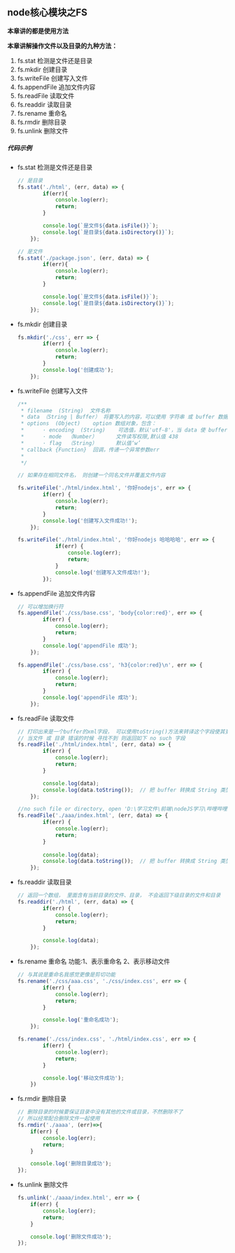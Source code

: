 ## node核心模块之FS

**本章讲的都是使用方法**

**本章讲解操作文件以及目录的九种方法：**

1. fs.stat  检测是文件还是目录
2. fs.mkdir  创建目录
3. fs.writeFile  创建写入文件
4. fs.appendFile  追加文件内容
5. fs.readFile  读取文件
6. fs.readdir 读取目录
7. fs.rename  重命名
8. fs.rmdir  删除目录
9. fs.unlink  删除文件



##### 代码示例

- fs.stat  检测是文件还是目录

  ```javascript
  // 是目录
  fs.stat('./html', (err, data) => {
          if(err){
              console.log(err);
              return;
          }
  
          console.log(`是文件${data.isFile()}`);
          console.log(`是目录${data.isDirectory()}`);
      });
  
  // 是文件
  fs.stat('./package.json', (err, data) => {
          if(err){
              console.log(err);
              return;
          }
  
          console.log(`是文件${data.isFile()}`);
          console.log(`是目录${data.isDirectory()}`);
      });
  ```

- fs.mkdir  创建目录

  ```javascript
  fs.mkdir('./css', err => {
          if(err) {
              console.log(err);
              return;
          }
          console.log('创建成功');
      });
  ```

- fs.writeFile  创建写入文件

  ```javascript
  /**
   * filename  (String)  文件名称
   * data （String | Buffer） 将要写入的内容，可以使用 字符串 或 buffer 数据
   * options  (Object)    option 数组对象，包含：
   *      · encoding  (String)    可选值，默认'utf-8'，当 data 使 buffer 时，该值应该为
   *      · mode  （Number）      文件读写权限,默认值 438
   *      · flag  （String）      默认值‘w’
   * callback {Function}  回调，传递一个异常参数err
   * 
   */
  
  // 如果存在相同文件名， 则创建一个同名文件并覆盖文件内容
  
  fs.writeFile('./html/index.html', '你好nodejs', err => {
          if(err) {
              console.log(err);
              return;
          }
          console.log('创建写入文件成功!');
      });
  
  fs.writeFile('./html/index.html', '你好nodejs 哈哈哈哈', err => {
              if(err) {
                  console.log(err);
                  return;
              }
              console.log('创建写入文件成功!');
          });
  ```

- fs.appendFile  追加文件内容

  ```javascript
  // 可以增加换行符
  fs.appendFile('./css/base.css', 'body{color:red}', err => {
          if(err) {
              console.log(err);
              return;
          }
          console.log('appendFile 成功');
      });
  
  fs.appendFile('./css/base.css', 'h3{color:red}\n', err => {
          if(err) {
              console.log(err);
              return;
          }
          console.log('appendFile 成功');
      });
  ```

- fs.readFile  读取文件

  ```javascript
  // 打印出来是一个buffer的xml字段， 可以使用toString()方法来转译这个字段使其变成文字
  // 当文件 或 目录 错误的时候 寻找不到 则返回如下 no such 字段
  fs.readFile('./html/index.html', (err, data) => {
          if(err) {
              console.log(err);
              return;
          }
  
          console.log(data);
          console.log(data.toString());  // 把 buffer 转换成 String 类型
      });
  
  //no such file or directory, open 'D:\学习文件\前端\nodeJS学习\哔哩哔哩学习\demo5\aaa\index.html
  fs.readFile('./aaa/index.html', (err, data) => {
          if(err) {
              console.log(err);
              return;
          }
      
          console.log(data);
          console.log(data.toString());  // 把 buffer 转换成 String 类型
      });
  ```

- fs.readdir 读取目录

  ```javascript
  // 返回一个数组， 里面含有当前目录的文件、目录， 不会返回下级目录的文件和目录
  fs.readdir('./html', (err, data) => {
          if(err) {
              console.log(err);
              return;
          }
  
          console.log(data);
      });
  ```

- fs.rename  重命名  功能:1、表示重命名 2、表示移动文件

  ```javascript
  // 与其说是重命名我感觉更像是剪切功能
  fs.rename('./css/aaa.css', './css/index.css', err => {
          if(err) {
              console.log(err);
              return;
          }
  
          console.log('重命名成功');
      });
  
  fs.rename('./css/index.css', './html/index.css', err => {
          if(err) {
              console.log(err);
              return;
          }
  
          console.log('移动文件成功');
      })
  ```

- fs.rmdir  删除目录

  ```javascript
  // 删除目录的时候要保证目录中没有其他的文件或目录，不然删除不了
  // 所以经常配合删除文件一起使用
  fs.rmdir('./aaaa', (err)=>{
      if(err) {
          console.log(err);
          return;
      }
  
      console.log('删除目录成功');
  });
  ```

- fs.unlink  删除文件

  ```javascript
  fs.unlink('./aaaa/index.html', err => {
      if(err) {
          console.log(err);
          return;
      }
  
      console.log('删除文件成功');
  });
  ```

  

